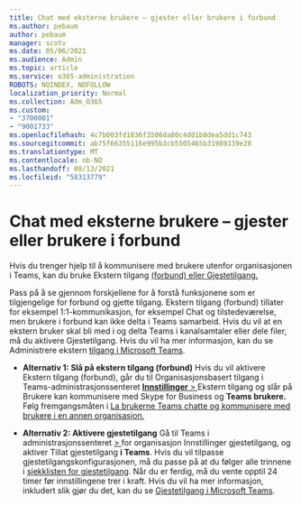 ```yaml
---
title: Chat med eksterne brukere – gjester eller brukere i forbund
ms.author: pebaum
author: pebaum
manager: scotv
ms.date: 05/06/2021
ms.audience: Admin
ms.topic: article
ms.service: o365-administration
ROBOTS: NOINDEX, NOFOLLOW
localization_priority: Normal
ms.collection: Adm_O365
ms.custom:
- "3700001"
- "9001733"
ms.openlocfilehash: 4c7b003fd1036f3506da80c4d01b8dea5dd1c743
ms.sourcegitcommit: ab75f66355116e995b3cb5505465b31989339e28
ms.translationtype: MT
ms.contentlocale: nb-NO
ms.lasthandoff: 08/13/2021
ms.locfileid: "58313779"
---
```

# <a name="chat-with-external-users---guests-or-federated-users"></a>Chat med eksterne brukere – gjester eller brukere i forbund

Hvis du trenger hjelp til å kommunisere med brukere utenfor organisasjonen i Teams, kan du bruke Ekstern tilgang [(forbund) eller Gjestetilgang.](https://docs.microsoft.com/microsoftteams/manage-external-access#external-access-vs-guest-access)

Pass på å se gjennom forskjellene for å forstå funksjonene som er tilgjengelige for forbund og gjette tilgang. Ekstern tilgang (forbund) tillater for eksempel 1:1-kommunikasjon, for eksempel Chat og tilstedeværelse, men brukere i forbund kan ikke delta i Teams samarbeid. Hvis du vil at en ekstern bruker skal bli med i og delta Teams i kanalsamtaler eller dele filer, må du aktivere Gjestetilgang. Hvis du vil ha mer informasjon, kan du se Administrere ekstern [tilgang i Microsoft Teams](https://docs.microsoft.com/microsoftteams/manage-external-access#external-access-vs-guest-access).

- **Alternativ 1: Slå på ekstern tilgang (forbund)** Hvis du vil aktivere Ekstern tilgang (forbund), går du til Organisasjonsbasert tilgang i Teams-administrasjonssenteret [ **Innstillinger**  > ](https://admin.teams.microsoft.com/company-wide-settings/external-communications) Ekstern tilgang og slår på Brukere kan kommunisere med Skype for Business og **Teams brukere.** Følg fremgangsmåten i [La brukerne Teams chatte og kommunisere med brukere i en annen organisasjon.](https://docs.microsoft.com/microsoftteams/manage-external-access#let-your-teams-users-chat-and-communicate-with-users-in-another-organization)

- **Alternativ 2: Aktivere gjestetilgang** Gå til Teams i administrasjonssenteret [   > ](https://admin.teams.microsoft.com/company-wide-settings/guest-configuration) for organisasjon Innstillinger gjestetilgang, og aktiver Tillat gjestetilgang **i Teams**. Hvis du vil tilpasse gjestetilgangskonfigurasjonen, må du passe på at du følger alle trinnene i [sjekklisten for gjestetilgang](https://docs.microsoft.com/microsoftteams/guest-access-checklist). Når du er ferdig, må du vente opptil 24 timer før innstillingene trer i kraft. Hvis du vil ha mer informasjon, inkludert slik gjør du det, kan du se [Gjestetilgang i Microsoft Teams](https://docs.microsoft.com/microsoftteams/guest-access).